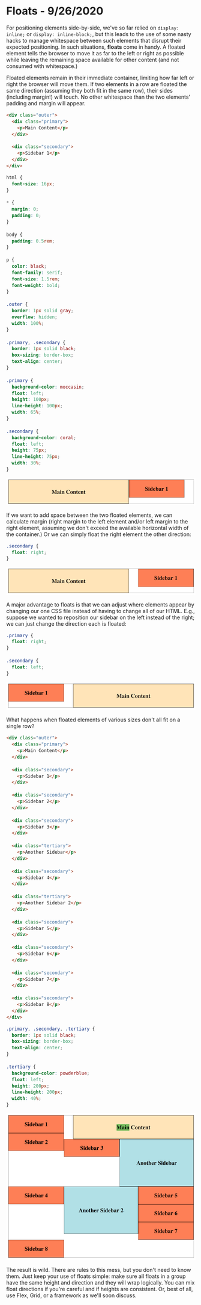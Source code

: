 
# Floats - 9/26/2020

For positioning elements side-by-side, we've so far relied on `display: inline;` or `display: inline-block;`, but this leads to the use of some nasty hacks to manage whitespace between such elements that disrupt their expected positioning. In such situations, **floats** come in handy. A floated element tells the browser to move it as far to the left or right as possible while leaving the remaining space available for other content (and not consumed with whitespace.)

Floated elements remain in their immediate container, limiting how far left or right the browser will move them. If two elements in a row are floated the same direction (assuming they both fit in the same row), their sides (including margin!) will touch. No other whitespace than the two elements' padding and margin will appear.

```html
<div class="outer">
  <div class="primary">
    <p>Main Content</p>
  </div>

  <div class="secondary">
    <p>Sidebar 1</p>
  </div>
</div>
```

```css
html {
  font-size: 16px;
}

* {
  margin: 0;
  padding: 0;
}

body {
  padding: 0.5rem;
}

p {
  color: black;
  font-family: serif;
  font-size: 1.5rem;
  font-weight: bold;
}

.outer {
  border: 1px solid gray;
  overflow: hidden;
  width: 100%;
}

.primary, .secondary {
  border: 1px solid black;
  box-sizing: border-box;
  text-align: center;
}

.primary {
  background-color: moccasin;
  float: left;
  height: 100px;
  line-height: 100px;
  width: 65%;
}

.secondary {
  background-color: coral;
  float: left;
  height: 75px;
  line-height: 75px;
  width: 30%;
}
```

![floats-01.png](floats-01.png)

If we want to add space between the two floated elements, we can calculate margin (right margin to the left element and/or left margin to the right element, assuming we don't exceed the available horizontal width of the container.) Or we can simply float the right element the other direction:

```css
.secondary {
  float: right;
}
```

![floats-02.png](floats-02.png)

A major advantage to floats is that we can adjust where elements appear by changing our one CSS file instead of having to change all of our HTML. E.g., suppose we wanted to reposition our sidebar on the left instead of the right; we can just change the direction each is floated:

```css
.primary {
  float: right;
}

.secondary {
  float: left;
}
```

![floats-03.png](floats-03.png)

What happens when floated elements of various sizes don't all fit on a single row?

```html
<div class="outer">
  <div class="primary">
    <p>Main Content</p>
  </div>

  <div class="secondary">
    <p>Sidebar 1</p>
  </div>

  <div class="secondary">
    <p>Sidebar 2</p>
  </div>

  <div class="secondary">
    <p>Sidebar 3</p>
  </div>

  <div class="tertiary">
    <p>Another Sidebar</p>
  </div>

  <div class="secondary">
    <p>Sidebar 4</p>
  </div>

  <div class="tertiary">
    <p>Another Sidebar 2</p>
  </div>

  <div class="secondary">
    <p>Sidebar 5</p>
  </div>

  <div class="secondary">
    <p>Sidebar 6</p>
  </div>

  <div class="secondary">
    <p>Sidebar 7</p>
  </div>

  <div class="secondary">
    <p>Sidebar 8</p>
  </div>
</div>
```

```css
.primary, .secondary, .tertiary {
  border: 1px solid black;
  box-sizing: border-box;
  text-align: center;
}

.tertiary {
  background-color: powderblue;
  float: left;
  height: 200px;
  line-height: 200px;
  width: 40%;
}
```

![floats-04.png](floats-04.png)

The result is wild. There are rules to this mess, but you don't need to know them. Just keep your use of floats simple: make sure all floats in a group have the same height and direction and they will wrap logically. You can mix float directions if you're careful and if heights are consistent. Or, best of all, use Flex, Grid, or a framework as we'll soon discuss.
